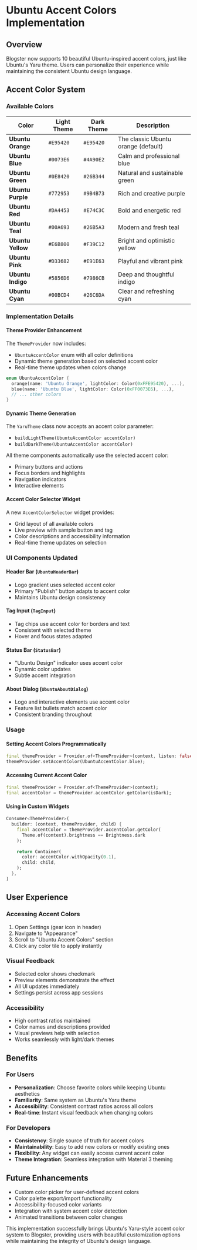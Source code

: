 # Ubuntu Accent Colors Implementation

## Overview

Blogster now supports 10 beautiful Ubuntu-inspired accent colors, just like Ubuntu's Yaru theme. Users can personalize their experience while maintaining the consistent Ubuntu design language.

## Accent Color System

### Available Colors

| Color | Light Theme | Dark Theme | Description |
|-------|-------------|------------|-------------|
| **Ubuntu Orange** | `#E95420` | `#E95420` | The classic Ubuntu orange (default) |
| **Ubuntu Blue** | `#0073E6` | `#4A90E2` | Calm and professional blue |
| **Ubuntu Green** | `#0E8420` | `#26B344` | Natural and sustainable green |
| **Ubuntu Purple** | `#772953` | `#9B4B73` | Rich and creative purple |
| **Ubuntu Red** | `#DA4453` | `#E74C3C` | Bold and energetic red |
| **Ubuntu Teal** | `#00A693` | `#26B5A3` | Modern and fresh teal |
| **Ubuntu Yellow** | `#E6B800` | `#F39C12` | Bright and optimistic yellow |
| **Ubuntu Pink** | `#D33682` | `#E91E63` | Playful and vibrant pink |
| **Ubuntu Indigo** | `#5856D6` | `#7986CB` | Deep and thoughtful indigo |
| **Ubuntu Cyan** | `#00BCD4` | `#26C6DA` | Clear and refreshing cyan |

### Implementation Details

#### Theme Provider Enhancement

The `ThemeProvider` now includes:
- `UbuntuAccentColor` enum with all color definitions
- Dynamic theme generation based on selected accent color
- Real-time theme updates when colors change

```dart
enum UbuntuAccentColor {
  orange(name: 'Ubuntu Orange', lightColor: Color(0xFFE95420), ...),
  blue(name: 'Ubuntu Blue', lightColor: Color(0xFF0073E6), ...),
  // ... other colors
}
```

#### Dynamic Theme Generation

The `YaruTheme` class now accepts an accent color parameter:
- `buildLightTheme(UbuntuAccentColor accentColor)`
- `buildDarkTheme(UbuntuAccentColor accentColor)`

All theme components automatically use the selected accent color:
- Primary buttons and actions
- Focus borders and highlights
- Navigation indicators
- Interactive elements

#### Accent Color Selector Widget

A new `AccentColorSelector` widget provides:
- Grid layout of all available colors
- Live preview with sample button and tag
- Color descriptions and accessibility information
- Real-time theme updates on selection

### UI Components Updated

#### Header Bar (`UbuntuHeaderBar`)
- Logo gradient uses selected accent color
- Primary "Publish" button adapts to accent color
- Maintains Ubuntu design consistency

#### Tag Input (`TagInput`)
- Tag chips use accent color for borders and text
- Consistent with selected theme
- Hover and focus states adapted

#### Status Bar (`StatusBar`)
- "Ubuntu Design" indicator uses accent color
- Dynamic color updates
- Subtle accent integration

#### About Dialog (`UbuntuAboutDialog`)
- Logo and interactive elements use accent color
- Feature list bullets match accent color
- Consistent branding throughout

### Usage

#### Setting Accent Colors Programmatically
```dart
final themeProvider = Provider.of<ThemeProvider>(context, listen: false);
themeProvider.setAccentColor(UbuntuAccentColor.blue);
```

#### Accessing Current Accent Color
```dart
final themeProvider = Provider.of<ThemeProvider>(context);
final accentColor = themeProvider.accentColor.getColor(isDark);
```

#### Using in Custom Widgets
```dart
Consumer<ThemeProvider>(
  builder: (context, themeProvider, child) {
    final accentColor = themeProvider.accentColor.getColor(
      Theme.of(context).brightness == Brightness.dark
    );
    
    return Container(
      color: accentColor.withOpacity(0.1),
      child: child,
    );
  },
)
```

## User Experience

### Accessing Accent Colors
1. Open Settings (gear icon in header)
2. Navigate to "Appearance"
3. Scroll to "Ubuntu Accent Colors" section
4. Click any color tile to apply instantly

### Visual Feedback
- Selected color shows checkmark
- Preview elements demonstrate the effect
- All UI updates immediately
- Settings persist across app sessions

### Accessibility
- High contrast ratios maintained
- Color names and descriptions provided
- Visual previews help with selection
- Works seamlessly with light/dark themes

## Benefits

### For Users
- **Personalization**: Choose favorite colors while keeping Ubuntu aesthetics
- **Familiarity**: Same system as Ubuntu's Yaru theme
- **Accessibility**: Consistent contrast ratios across all colors
- **Real-time**: Instant visual feedback when changing colors

### For Developers
- **Consistency**: Single source of truth for accent colors
- **Maintainability**: Easy to add new colors or modify existing ones
- **Flexibility**: Any widget can easily access current accent color
- **Theme Integration**: Seamless integration with Material 3 theming

## Future Enhancements

- Custom color picker for user-defined accent colors
- Color palette export/import functionality
- Accessibility-focused color variants
- Integration with system accent color detection
- Animated transitions between color changes

This implementation successfully brings Ubuntu's Yaru-style accent color system to Blogster, providing users with beautiful customization options while maintaining the integrity of Ubuntu's design language.
